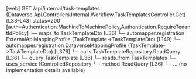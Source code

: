 [web] GET /api/internal/task-templates  (Dataverse.Api.Controllers.Internal.Workflow.TaskTemplatesController.Get)  [L33–L43] status=200 [auth=Authentication.MachineToMachinePolicy,Authentication.RequireTenantIdPolicy]
  └─ maps_to TaskTemplateDto [L36]
    └─ automapper.registration ExternalApiMappingProfile (TaskTemplate->TaskTemplateDto) [L149]
    └─ automapper.registration DataverseMappingProfile (TaskTemplate->TaskTemplateDto) [L376]
  └─ calls TaskTemplateRepository.ReadQuery [L36]
  └─ query TaskTemplate [L36]
    └─ reads_from TaskTemplates
  └─ uses_service IControlledRepository<TaskTemplate>
    └─ method ReadQuery [L36]
      └─ ... (no implementation details available)

